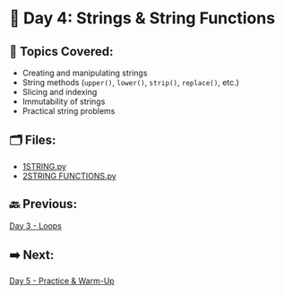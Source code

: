 # 📘 Day 4: Strings & String Functions

## 🔹 Topics Covered:
- Creating and manipulating strings
- String methods (`upper()`, `lower()`, `strip()`, `replace()`, etc.)
- Slicing and indexing
- Immutability of strings
- Practical string problems

## 🗂️ Files:
- [1STRING.py](./1STRING)
- [2STRING FUNCTIONS.py](./2STRING%20FUNCTIONS)

## 🔙 Previous:
[Day 3 - Loops](../DAY%203/README.md)  
## ➡️ Next:
[Day 5 - Practice & Warm-Up](../DAY%205%20Practice%20Day/README.md)
